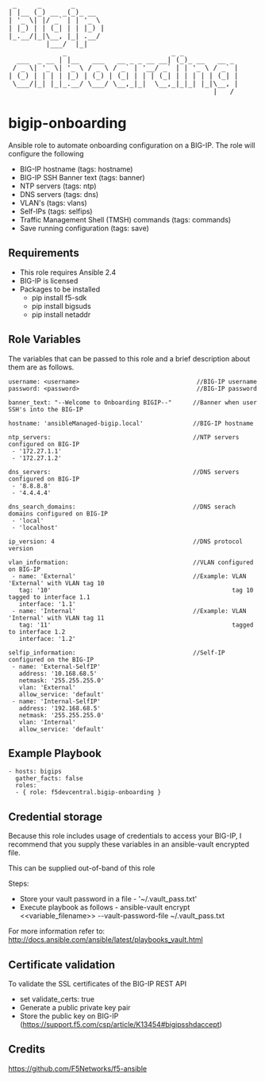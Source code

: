 <pre>
 _     _       _                                       
| |__ (_) __ _(_)_ __                                  
| '_ \| |/ _` | | '_ \                                 
| |_) | | (_| | | |_) |                                
|_.__/|_|\__, |_| .__/                                 
         |___/  |_|                                    
             _                         _ _             
  ___  _ __ | |__   ___   __ _ _ __ __| (_)_ __   __ _ 
 / _ \| '_ \| '_ \ / _ \ / _` | '__/ _` | | '_ \ / _` |
| (_) | | | | |_) | (_) | (_| | | | (_| | | | | | (_| |
 \___/|_| |_|_.__/ \___/ \__,_|_|  \__,_|_|_| |_|\__, |
                                                 |___/ 
</pre>

# bigip-onboarding
Ansible role to automate onboarding configuration on a BIG-IP. The role will configure the following
* BIG-IP hostname (tags: hostname)
* BIG-IP SSH Banner text (tags: banner)
* NTP servers (tags: ntp)
* DNS servers (tags: dns)
* VLAN's (tags: vlans)
* Self-IPs (tags: selfips)
* Traffic Management Shell (TMSH) commands (tags: commands)
* Save running configuration (tags: save)

## Requirements
* This role requires Ansible 2.4
* BIG-IP is licensed
* Packages to be installed
  - pip install f5-sdk
  - pip install bigsuds
  - pip install netaddr

## Role Variables
The variables that can be passed to this role and a brief description about them are as follows.

```
username: <username>                                 //BIG-IP username
password: <password>                                 //BIG-IP password

banner_text: "--Welcome to Onboarding BIGIP--"      //Banner when user SSH's into the BIG-IP

hostname: 'ansibleManaged-bigip.local'              //BIG-IP hostname

ntp_servers:                                        //NTP servers configured on BIG-IP
 - '172.27.1.1'
 - '172.27.1.2'

dns_servers:                                        //DNS servers configured on BIG-IP
 - '8.8.8.8'
 - '4.4.4.4'

dns_search_domains:                                 //DNS serach domains configured on BIG-IP
 - 'local'
 - 'localhost'

ip_version: 4                                       //DNS protocol version

vlan_information:                                   //VLAN configured on BIG-IP
 - name: 'External'                                 //Example: VLAN 'External' with VLAN tag 10
   tag: '10'                                                   tag 10 tagged to interface 1.1
   interface: '1.1'                                 
 - name: 'Internal'                                 //Example: VLAN 'Internal' with VLAN tag 11 
   tag: '11'                                                   tagged to interface 1.2
   interface: '1.2'

selfip_information:                                 //Self-IP configured on the BIG-IP
 - name: 'External-SelfIP'                                        
   address: '10.168.68.5'                                         
   netmask: '255.255.255.0'
   vlan: 'External'
   allow_service: 'default'
 - name: 'Internal-SelfIP'
   address: '192.168.68.5'
   netmask: '255.255.255.0'
   vlan: 'Internal'
   allow_service: 'default'

```

## Example Playbook
```
- hosts: bigips
  gather_facts: false
  roles:
  - { role: f5devcentral.bigip-onboarding }

```

## Credential storage

Because this role includes usage of credentials to access your BIG-IP, I recommend that you supply these variables in an ansible-vault encrypted file.

This can be supplied out-of-band of this role

Steps:
- Store your vault password in a file - '~/.vault_pass.txt'
- Execute playbook as follows - ansible-vault encrypt <<variable_filename>> --vault-password-file ~/.vault_pass.txt

For more information refer to: http://docs.ansible.com/ansible/latest/playbooks_vault.html

## Certificate validation
To validate the SSL certificates of the BIG-IP REST API
- set validate_certs: true
- Generate a public private key pair
- Store the public key on BIG-IP (https://support.f5.com/csp/article/K13454#bigipsshdaccept)

## Credits
https://github.com/F5Networks/f5-ansible
